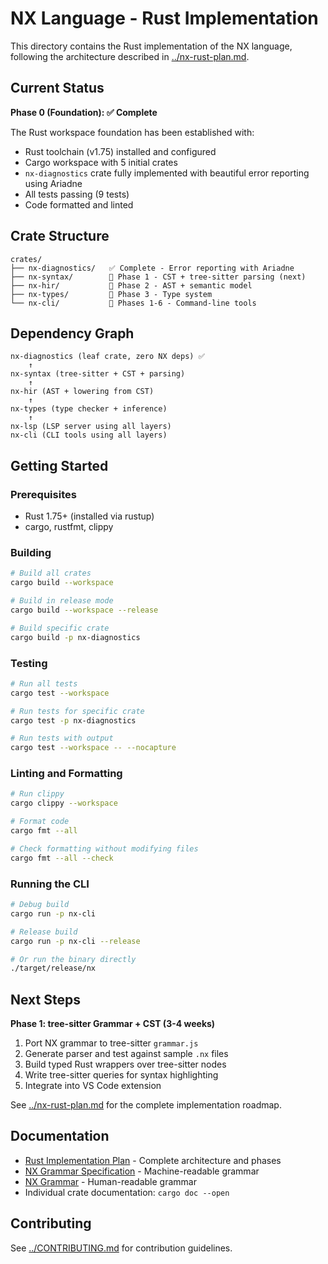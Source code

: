 # NX Language - Rust Implementation

This directory contains the Rust implementation of the NX language, following the architecture described in [../nx-rust-plan.md](../nx-rust-plan.md).

## Current Status

**Phase 0 (Foundation): ✅ Complete**

The Rust workspace foundation has been established with:
- Rust toolchain (v1.75) installed and configured
- Cargo workspace with 5 initial crates
- `nx-diagnostics` crate fully implemented with beautiful error reporting using Ariadne
- All tests passing (9 tests)
- Code formatted and linted

## Crate Structure

```
crates/
├── nx-diagnostics/   ✅ Complete - Error reporting with Ariadne
├── nx-syntax/        🚧 Phase 1 - CST + tree-sitter parsing (next)
├── nx-hir/           🚧 Phase 2 - AST + semantic model
├── nx-types/         🚧 Phase 3 - Type system
└── nx-cli/           🚧 Phases 1-6 - Command-line tools
```

## Dependency Graph

```
nx-diagnostics (leaf crate, zero NX deps) ✅
    ↑
nx-syntax (tree-sitter + CST + parsing)
    ↑
nx-hir (AST + lowering from CST)
    ↑
nx-types (type checker + inference)
    ↑
nx-lsp (LSP server using all layers)
nx-cli (CLI tools using all layers)
```

## Getting Started

### Prerequisites

- Rust 1.75+ (installed via rustup)
- cargo, rustfmt, clippy

### Building

```bash
# Build all crates
cargo build --workspace

# Build in release mode
cargo build --workspace --release

# Build specific crate
cargo build -p nx-diagnostics
```

### Testing

```bash
# Run all tests
cargo test --workspace

# Run tests for specific crate
cargo test -p nx-diagnostics

# Run tests with output
cargo test --workspace -- --nocapture
```

### Linting and Formatting

```bash
# Run clippy
cargo clippy --workspace

# Format code
cargo fmt --all

# Check formatting without modifying files
cargo fmt --all --check
```

### Running the CLI

```bash
# Debug build
cargo run -p nx-cli

# Release build
cargo run -p nx-cli --release

# Or run the binary directly
./target/release/nx
```

## Next Steps

**Phase 1: tree-sitter Grammar + CST (3-4 weeks)**

1. Port NX grammar to tree-sitter `grammar.js`
2. Generate parser and test against sample `.nx` files
3. Build typed Rust wrappers over tree-sitter nodes
4. Write tree-sitter queries for syntax highlighting
5. Integrate into VS Code extension

See [../nx-rust-plan.md](../nx-rust-plan.md) for the complete implementation roadmap.

## Documentation

- [Rust Implementation Plan](../nx-rust-plan.md) - Complete architecture and phases
- [NX Grammar Specification](../nx-grammar-spec.md) - Machine-readable grammar
- [NX Grammar](../nx-grammar.md) - Human-readable grammar
- Individual crate documentation: `cargo doc --open`

## Contributing

See [../CONTRIBUTING.md](../CONTRIBUTING.md) for contribution guidelines.
